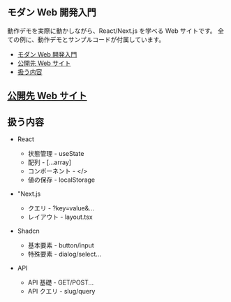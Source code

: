 ## モダン Web 開発入門

動作デモを実際に動かしながら、React/Next.js を学べる Web サイトです。
全ての例に、動作デモとサンプルコードが付属しています。

- [モダン Web 開発入門](#モダン-web-開発入門)
- [公開先 Web サイト](#公開先-web-サイト)
- [扱う内容](#扱う内容)

## [公開先 Web サイト](https://web-dev-tutorial-ten.vercel.app/)

## 扱う内容

- React
  - 状態管理 - useState
  - 配列 - [...array]
  - コンポーネント - </>
  - 値の保存 - localStorage
- "Next.js
  - クエリ - ?key=value&...
  - レイアウト - layout.tsx
- Shadcn
  - 基本要素 - button/input
  - 特殊要素 - dialog/select...
- API

  - API 基礎 - GET/POST...
  - API クエリ - slug/query
